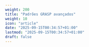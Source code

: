 ```yaml
---
weight: 200
title: "Padrões GRASP avançados"
weight: 10
icon: "article"
date: "2025-09-15T00:34:57+01:00"
lastmod: "2025-09-15T00:34:57+01:00"
draft: false
---
```

